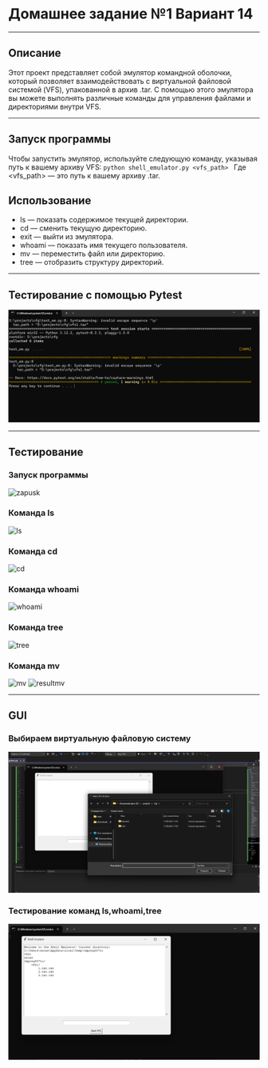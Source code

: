 # Домашнее задание №1 Вариант 14
___
## Описание
Этот проект представляет собой эмулятор командной оболочки, который позволяет взаимодействовать с виртуальной файловой системой (VFS), упакованной в архив .tar. С помощью этого эмулятора вы можете выполнять различные команды для управления файлами и директориями внутри VFS.
___
## Запуск программы
Чтобы запустить эмулятор, используйте следующую команду, указывая путь к вашему архиву VFS: `python shell_emulator.py <vfs_path>
` Где <vfs_path> — это путь к вашему архиву .tar.
## Использование
- ls — показать содержимое текущей директории.
- cd <directory> — сменить текущую директорию.
- exit — выйти из эмулятора.
- whoami — показать имя текущего пользователя.
- mv <source> <destination> — переместить файл или директорию.
- tree — отобразить структуру директорий.
___
## Тестирование с помощью Pytest
![pytest](https://github.com/d1nech/KonfUpravlenie/blob/main/HW%20№1/testimg/Снимок%20экрана%202024-09-17%20183759.png?raw=true)
___
## Тестирование
### Запуск программы
![zapusk](https://github.com/d1nech/KonfUpravlenie/blob/main/HW%20№1/testimg/zapusk.png?raw=true)
### Команда ls
![ls](https://github.com/d1nech/KonfUpravlenie/blob/main/HW%20№1/testimg/ls.png?raw=true)
### Команда cd
![cd](https://github.com/d1nech/KonfUpravlenie/blob/main/HW%20№1/testimg/cd.png?raw=true)
### Команда whoami
![whoami](https://github.com/d1nech/KonfUpravlenie/blob/main/HW%20№1/testimg/whoami.png?raw=true)
### Команда tree
![tree](https://github.com/d1nech/KonfUpravlenie/blob/main/HW%20№1/testimg/tree.png?raw=true)
### Команда mv
![mv](https://github.com/d1nech/KonfUpravlenie/blob/main/HW%20№1/testimg/mv.png?raw=true)
![resultmv](https://github.com/d1nech/KonfUpravlenie/blob/main/HW%20№1/testimg/resultmv.png?raw=true)
___
## GUI
### Выбираем виртуальную файловую систему
![GUIstart](https://github.com/d1nech/KonfUpravlenie/blob/main/HW%20№1/testimg/Снимок%20экрана%202024-09-17%20180316.png?raw=true)
### Тестирование команд ls,whoami,tree
![GUItest](https://github.com/d1nech/KonfUpravlenie/blob/main/HW%20№1/testimg/Снимок%20экрана%202024-09-17%20180335.png?raw=true)
